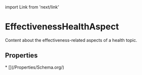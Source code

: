 import Link from 'next/link'

# EffectivenessHealthAspect

Content about the effectiveness-related aspects of a health topic.

## Properties

<Grid>
* [](/Properties/Schema.org/)

</Grid>

